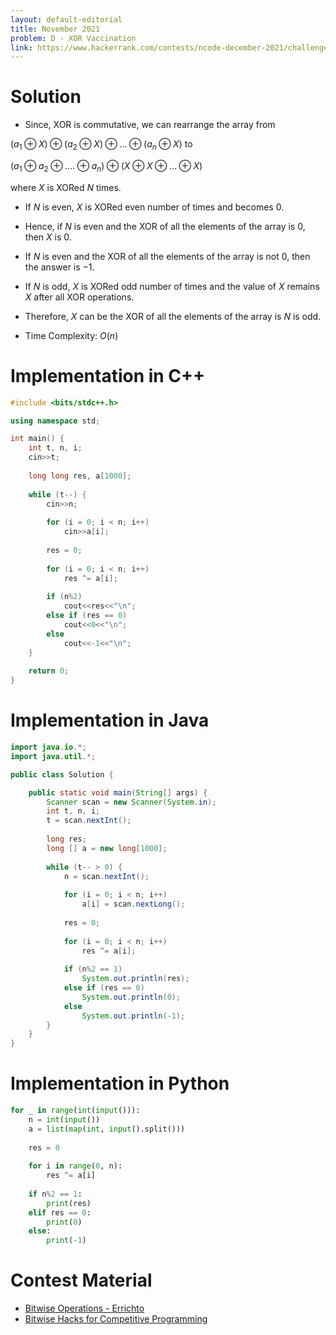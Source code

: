 ```yaml
---
layout: default-editorial
title: November 2021
problem: D - XOR Vaccination
link: https://www.hackerrank.com/contests/ncode-december-2021/challenges/d-xor-vaccination
---
```

# Solution

- Since, XOR is commutative, we can rearrange the array from

$(a_1 \oplus X) \oplus (a_2 \oplus X) \oplus ... \oplus (a_n \oplus X)$ to

$(a_1 \oplus a_2 \oplus .... \oplus a_n) \oplus (X \oplus X \oplus ... \oplus X)$

where $X$ is XORed $N$ times.

- If $N$ is even, $X$ is XORed even number of times and becomes $0$.
- Hence, if $N$ is even and the XOR of all the elements of the array is $0$, then $X$ is $0$.
- If $N$ is even and the XOR of all the elements of the array is not $0$, then the answer is $-1$.
- If $N$ is odd, $X$ is XORed odd number of times and the value of $X$ remains $X$ after all XOR operations.
- Therefore, $X$ can be the XOR of all the elements of the array is $N$ is odd.

- Time Complexity: $O(n)$

$$$$

# Implementation in C++

```cpp
#include <bits/stdc++.h>

using namespace std;

int main() {
    int t, n, i;
    cin>>t;
    
    long long res, a[1000];
    
    while (t--) {
        cin>>n;
        
        for (i = 0; i < n; i++)
            cin>>a[i];
        
        res = 0;
        
        for (i = 0; i < n; i++)
            res ^= a[i];
        
        if (n%2)
            cout<<res<<"\n";
        else if (res == 0)
            cout<<0<<"\n";
        else
            cout<<-1<<"\n";
    }
    
    return 0;
}
```

$$$$

# Implementation in Java

```java
import java.io.*;
import java.util.*;

public class Solution {

    public static void main(String[] args) {
        Scanner scan = new Scanner(System.in);
        int t, n, i;
        t = scan.nextInt();
        
        long res;
        long [] a = new long[1000];
        
        while (t-- > 0) {
            n = scan.nextInt();
            
            for (i = 0; i < n; i++)
                a[i] = scan.nextLong();
            
            res = 0;
            
            for (i = 0; i < n; i++)
                res ^= a[i];
            
            if (n%2 == 1)
                System.out.println(res);
            else if (res == 0)
                System.out.println(0);
            else
                System.out.println(-1);
        }
    }
}
```

$$$$

# Implementation in Python

```python
for _ in range(int(input())):
    n = int(input())
    a = list(map(int, input().split()))
    
    res = 0
    
    for i in range(0, n):
        res ^= a[i]
        
    if n%2 == 1:
        print(res)
    elif res == 0:
        print(0)
    else:
        print(-1)
```

$$$$

# Contest Material

- [Bitwise Operations - Errichto](https://www.youtube.com/watch?v=xXKL9YBWgCY)
- [Bitwise Hacks for Competitive Programming](https://www.geeksforgeeks.org/bitwise-hacks-for-competitive-programming/)

